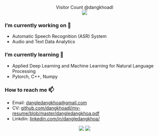 <!-- - 👋 Hi, I’m @dangkhoadl
- 👀 I’m interested in ...
- 🌱 I’m currently learning ...
- 💞️ I’m looking to collaborate on ...
- 📫 How to reach me ... -->

<p align="center"> 
  Visitor Count @dangkhoadl<br>
  <img src="https://profile-counter.glitch.me/dangkhoadl/count.svg" />
</p>

### I’m currently working on 👀
- Automatic Speech Recognition (ASR) System
- Audio and Text Data Analytics

### I’m currently learning 🌱
- Applied Deep Learning and Machine Learning for Natural Language Processing
- Pytorch, C++, Numpy

### How to reach me 📫
- Email: [dangledangkhoa@gmail.com](mailto:dangledangkhoa@gmail.com)
- CV: [github.com/dangkhoadl/my-resume/blob/master/dangledangkhoa.pdf](https://github.com/dangkhoadl/my-resume/blob/master/dangledangkhoa.pdf)
- Linkdin: [linkedin.com/in/dangledangkhoa/](https://www.linkedin.com/in/dangledangkhoa/)


<p align="center">
  <img src="https://api.githubtrends.io/user/svg/dangkhoadl/repos?time_range=one_year&group=other&loc_metric=changed&theme=dark" />
  <img src="https://api.githubtrends.io/user/svg/dangkhoadl/langs?time_range=one_year&loc_metric=changed&compact=True&theme=dark" />
</p>

